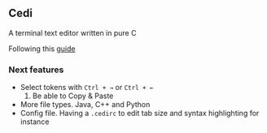 ## Cedi
A terminal text editor written in pure C

Following this [guide](https://viewsourcecode.org/snaptoken/kilo)

### Next features
- Select tokens with `Ctrl + →` or `Ctrl + ←`
    1. Be able to Copy & Paste
- More file types. Java, C++ and Python
- Config file. Having a `.cedirc` to edit tab size and syntax highlighting for instance